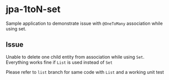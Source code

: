 # jpa-1toN-set
Sample application to demonstrate issue with `@OneToMany` association while using set.

## Issue
Unable to delete one child entity from association while using `Set`. Everything works fine if `List` is used instead of `Set`

Please refer to `list` branch for same code with `List` and a working unit test